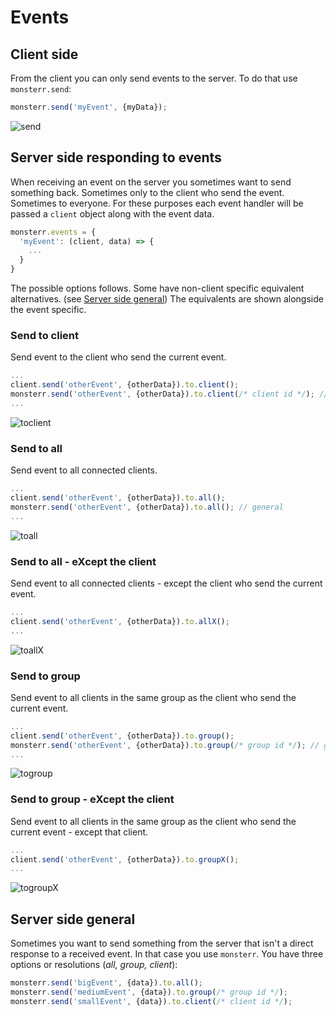 # Events

## Client side
From the client you can only send events to the server. To do that use `monsterr.send`:
```js
monsterr.send('myEvent', {myData});
```
![send](/guide/images/send.png?raw=true "send")

## Server side responding to events
When receiving an event on the server you sometimes want to send something back. Sometimes only to the client who send the event. Sometimes to everyone. For these purposes each event handler will be passed a `client` object along with the event data.
```js
monsterr.events = {
  'myEvent': (client, data) => {
    ...
  }
}

```

The possible options follows. Some have non-client specific equivalent alternatives. (see [Server side general](#server-side-general)) The equivalents are shown alongside the event specific.

### Send to client
Send event to the client who send the current event.
```js
...
client.send('otherEvent', {otherData}).to.client();
monsterr.send('otherEvent', {otherData}).to.client(/* client id */); // general
...
```
![toclient](/guide/images/toclient.png?raw=true "to.client")

### Send to all
Send event to all connected clients.
```js
...
client.send('otherEvent', {otherData}).to.all();
monsterr.send('otherEvent', {otherData}).to.all(); // general
...
```
![toall](/guide/images/toall.png?raw=true "to.all")

### Send to all - eXcept the client
Send event to all connected clients - except the client who send the current event.
```js
...
client.send('otherEvent', {otherData}).to.allX();
...
```
![toallX](/guide/images/toallX.png?raw=true "to.allX")

### Send to group
Send event to all clients in the same group as the client who send the current event.
```js
...
client.send('otherEvent', {otherData}).to.group();
monsterr.send('otherEvent', {otherData}).to.group(/* group id */); // general
...
```
![togroup](/guide/images/togroup.png?raw=true "to.group")

### Send to group - eXcept the client
Send event to all clients in the same group as the client who send the current event - except that client.
```js
...
client.send('otherEvent', {otherData}).to.groupX();
...
```
![togroupX](/guide/images/togroupX.png?raw=true "to.groupX")

## Server side general
Sometimes you want to send something from the server that isn't a direct response to a received event. In that case you use `monsterr`. You have three options or resolutions (*all, group, client*):

```js
monsterr.send('bigEvent', {data}).to.all();
monsterr.send('mediumEvent', {data}).to.group(/* group id */);
monsterr.send('smallEvent', {data}).to.client(/* client id */);
```

